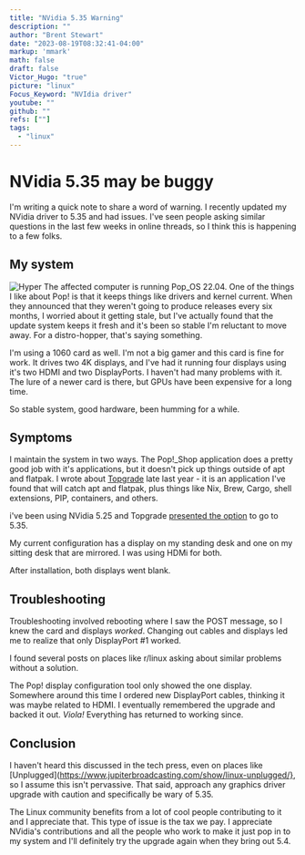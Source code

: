 ```yaml
---
title: "NVidia 5.35 Warning"
description: ""
author: "Brent Stewart"
date: "2023-08-19T08:32:41-04:00"
markup: 'mmark'
math: false
draft: false
Victor_Hugo: "true"
picture: "linux"
Focus_Keyword: "NVIdia driver"
youtube: ""
github: ""
refs: [""]
tags:
  - "linux"
---
```


# NVidia 5.35 may be buggy
I'm writing a quick note to share a word of warning.  I recently updated my NVidia driver to 5.35 and had issues.  I've seen people asking similar questions in the last few weeks in online threads, so I think this is happening to a few folks.

## My system

![Hyper](/hyper.png#floatright)
The affected computer is running Pop_OS 22.04.  One of the things I like about Pop! is that it keeps things like drivers and kernel current.  When they announced that they weren't going to produce releases every six months, I worried about it getting stale, but I've actually found that the update system keeps it fresh and it's been so stable I'm reluctant to move away.  For a distro-hopper, that's saying something.

I'm using a 1060 card as well.  I'm not a big gamer and this card is fine for work.  It drives two 4K displays, and I've had it running four displays using it's two HDMI and two DisplayPorts.  I haven't had many problems with it.  The lure of a newer card is there, but GPUs have been expensive for a long time.

So stable system, good hardware, been humming for a while.

## Symptoms

I maintain the system in two ways.  The Pop!_Shop application does a pretty good job with it's applications, but it doesn't pick up things outside of apt and flatpak.  I wrote about [Topgrade](/posts/221114_topgrade/) late last year - it is an application I've found that will catch apt and flatpak, plus things like Nix, Brew, Cargo, shell extensions, PIP, containers, and others.

i've been using NVidia 5.25 and Topgrade [presented the option](https://www.stickycomics.com/computer-update/) to go to 5.35.

My current configuration has a display on my standing desk and one on my sitting desk that are mirrored.  I was using HDMi for both.

After installation, both displays went blank.

## Troubleshooting
Troubleshooting involved rebooting where I saw the POST message, so I knew the card and displays _worked_.  Changing out cables and displays led me to realize that only DisplayPort #1 worked.

I found several posts on places like r/linux asking about similar problems without a solution.

The Pop! display configuration tool only showed the one display.  Somewhere around this time I ordered new DisplayPort cables, thinking it was maybe related to HDMI.  I eventually remembered the upgrade and backed it out.  _Viola!_ Everything has returned to working since.

## Conclusion
I haven't heard this discussed in the tech press, even on places like [Unplugged](https://www.jupiterbroadcasting.com/show/linux-unplugged/}, so I assume this isn't pervassive.  That said, approach any graphics driver upgrade with caution and specifically be wary of 5.35.

The Linux community benefits from a lot of cool people contributing to it and I appreciate that.  This type of issue is the tax we pay.  I appreciate NVidia's contributions and all the people who work to make it just pop in to my system and I'll definitely try the upgrade again when they bring out 5.4.